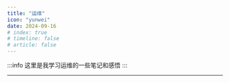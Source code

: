 ```yaml
---
title: "运维"
icon: "yunwei"
date: 2024-09-16
# index: true
# timeline: false
# article: false
---
```


:::info
这里是我学习运维的一些笔记和感悟
:::

---

<Catalog />
